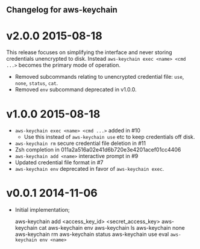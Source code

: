 ## Changelog for aws-keychain

# v2.0.0 2015-08-18

This release focuses on simplifying the interface and never storing credentials unencrypted to disk. Instead `aws-keychain exec <name> <cmd ...>` becomes the primary mode of operation.

* Removed subcommands relating to unencrypted credential file: `use`, `none`, `status`, `cat`.
* Removed `env` subcommand deprecated in v1.0.0.


# v1.0.0 2015-08-18

* `aws-keychain exec <name> <cmd ...>` added in #10
  * Use this instead of `aws-keychain use` etc to keep credentials off disk.
* `aws-keychain rm` secure credential file deletion in #11
* Zsh completion in 011a2a516a02e41d6b720e3e4201acef01cc4406
* `aws-keychain add <name>` interactive prompt in #9
* Updated credential file format in #7
* `aws-keychain env` deprecated in favor of `aws-keychain exec`.


# v0.0.1 2014-11-06

* Initial implementation;

    aws-keychain add <name> <access_key_id> <secret_access_key>
    aws-keychain cat <name>
    aws-keychain env <name>
    aws-keychain ls
    aws-keychain none
    aws-keychain rm <name>
    aws-keychain status
    aws-keychain use <name>
    eval `aws-keychain env <name>`
